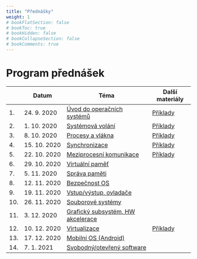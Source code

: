 ```yaml
---
title: "Přednášky"
weight: 1
# bookFlatSection: false
# bookToc: true
# bookHidden: false
# bookCollapseSection: false
# bookComments: true
---
```


# Program přednášek
|     | Datum        | Téma                                     | Další materiály |
|-----|--------------|------------------------------------------|-----------------|
| 1.  | 24. 9. 2020  | [Úvod do operačních systémů][l1]         | [Příklady][p1]  |
| 2.  | 1. 10. 2020  | [Systémová volání][l2]                   | [Příklady][p2]  |
| 3.  | 8. 10. 2020  | [Procesy a vlákna][l3]                   | [Příklady][p3]  |
| 4.  | 15. 10. 2020 | [Synchronizace][l4]                      | [Příklady][p4]  |
| 5.  | 22. 10. 2020 | [Meziprocesní komunikace][l5]            | [Příklady][p5]  |
| 6.  | 29. 10. 2020 | [Virtuální paměť][l6]                    |                 |
| 7.  | 5. 11. 2020  | [Správa paměti][l7]                      |                 |
| 8.  | 12. 11. 2020 | [Bezpečnost OS][l8]                      |                 |
| 9.  | 19. 11. 2020 | [Vstup/výstup, ovladače][l9]             |                 |
| 10. | 26. 11. 2020 | [Souborové systémy][l10]                 |                 |
| 11. | 3. 12. 2020  | [Grafický subsystém, HW akcelerace][l11] |                 |
| 12. | 10. 12. 2020 | [Virtualizace][l12]                      | [Příklady][p12] |
| 13. | 17. 12. 2020 | [Mobilní OS (Android)][l13]              |                 |
| 14. | 7. 1. 2021   | [Svobodný/otevřený software][l14]        |                 |

[p1]: pdf/01-priklady.tgz
[p2]: pdf/02-priklady.tgz
[p3]: pdf/03-priklady.tgz
[p4]: pdf/04-priklady.tgz
[p5]: pdf/05-priklady.tgz
[p12]: pdf/kvmtest.tar.gz

[l1]: pdf/lekce01.pdf
[l2]: pdf/lekce02.pdf
[l3]: pdf/lekce03.pdf
[l4]: pdf/lekce04.pdf
[l5]: pdf/lekce05.pdf
[l6]: pdf/lekce06.pdf
[l7]: pdf/lekce07.pdf
[l8]: pdf/lekce08_security.pdf
[l9]: pdf/lekce09_io.pdf
[l10]: pdf/lekce10_fs.pdf
[l11]: pdf/lekce11_gfx.pdf
[l12]: pdf/lekce12_virt.pdf
[l13]: pdf/lekce13_android.pdf
[l14]: pdf/lekce14_foss.pdf
